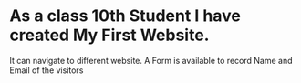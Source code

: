 # As a class 10th Student I have created My First Website.
It can navigate to different website.
A Form is available to record Name and Email of the visitors
